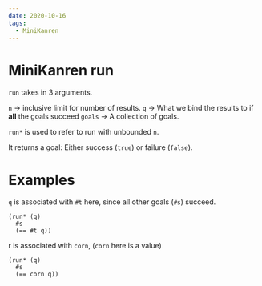 ```yaml
---
date: 2020-10-16
tags: 
  - MiniKanren
---
```


# MiniKanren run

`run` takes in 3 arguments.

`n` -> inclusive limit for number of results.
`q` -> What we bind the results to if **all** the goals succeed
`goals` -> A collection of goals.

`run*` is used to refer to run with unbounded `n`.

It returns a goal:
Either success (`true`) or failure (`false`).

# Examples

`q` is associated with `#t` here, since all other goals (`#s`) succeed.
``` elisp
(run* (q)
  #s
  (== #t q))
```

r is associated with `corn`, (`corn` here is a value)
```elisp
(run* (q)
  #s
  (== corn q))
```
